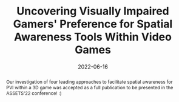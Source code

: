 ---
title: Uncovering Visually Impaired Gamers' Preference for Spatial Awareness Tools Within Video Games
image: "https://github.com/rgonzalezp/rgonzalezp.github.io/blob/main/src/assets/img/general/WhiteCheckmark.gif?raw=true"
date: 2022-06-16
abstract: Our investigation of four leading approaches to facilitate spatial awareness for PVI within a 3D game was accepted as a full publication to be presented in the ASSETS'22 conference! :)
subtext: Accepted!
---